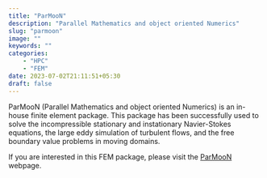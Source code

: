 ```yaml
---
title: "ParMooN"
description: "Parallel Mathematics and object oriented Numerics"
slug: "parmoon"
image: ""
keywords: ""
categories: 
    - "HPC"
    - "FEM"
date: 2023-07-02T21:11:51+05:30
draft: false
---
```


ParMooN (Parallel Mathematics and object oriented Numerics) is an in-house finite element package. 
This package has been successfully used to solve the incompressible stationary and instationary Navier-Stokes equations, the large eddy simulation of turbulent flows, and the free boundary value problems in moving domains.

If you are interested in this FEM package, please visit the [ParMooN](https://cmg.cds.iisc.ac.in/parmoon/) webpage.
